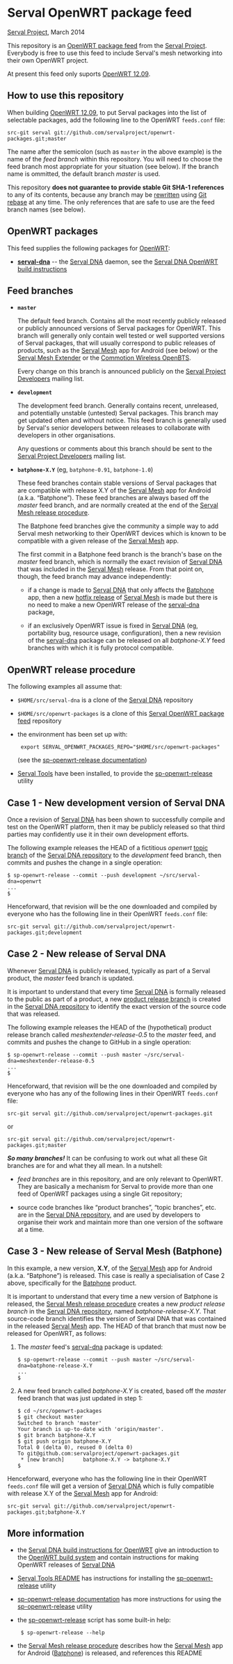 Serval OpenWRT package feed
===========================
[Serval Project][], March 2014

This repository is an [OpenWRT package feed][] from the [Serval Project][].
Everybody is free to use this feed to include Serval's mesh networking into
their own OpenWRT project.

At present this feed only suports [OpenWRT 12.09][].

How to use this repository
--------------------------

When building [OpenWRT 12.09][], to put Serval packages into the list of
selectable packages, add the following line to the OpenWRT `feeds.conf` file:

    src-git serval git://github.com/servalproject/openwrt-packages.git;master

The name after the semicolon (such as `master` in the above example) is the
name of the *feed branch* within this repository.  You will need to choose the
feed branch most appropriate for your situation (see below).  If the branch
name is ommitted, the default branch *master* is used.

This repository **does not guarantee to provide stable Git SHA-1 references**
to any of its contents, because any branch may be [rewritten][] using [Git
rebase][] at any time.  The only references that are safe to use are the feed
branch names (see below).

OpenWRT packages
----------------

This feed supplies the following packages for [OpenWRT][]:

 * **[serval-dna][]** -- the [Serval DNA][] daemon, see the [Serval DNA OpenWRT
   build instructions][]

Feed branches
-------------

* **`master`**

  The default feed branch.  Contains all the most recently publicly released or
  publicly announced versions of Serval packages for OpenWRT.  This branch will
  generally only contain well tested or well supported versions of Serval
  packages, that will usually correspond to public releases of products, such
  as the [Serval Mesh][] app for Android (see below) or the [Serval Mesh
  Extender][] or the [Commotion Wireless OpenBTS][].

  Every change on this branch is announced publicly on the [Serval Project
  Developers][] mailing list.

* **`development`**

  The development feed branch.  Generally contains recent, unreleased, and
  potentially unstable (untested) Serval packages.  This branch may get updated
  often and without notice.  This feed branch is generally used by Serval's
  senior developers between releases to collaborate with developers in other
  organisations.

  Any questions or comments about this branch should be sent to the [Serval
  Project Developers][] mailing list.

* **`batphone-X.Y`** (eg, `batphone-0.91`, `batphone-1.0`)

  These feed branches contain stable versions of Serval packages that are
  compatible with release X.Y of the [Serval Mesh][] app for Android (a.k.a.
  “Batphone”).  These feed branches are always based off the *master* feed
  branch, and are normally created at the end of the [Serval Mesh release
  procedure][].

  The Batphone feed branches give the community a simple way to add Serval mesh
  networking to their OpenWRT devices which is known to be compatible with a
  given release of the [Serval Mesh][] app.

  The first commit in a Batphone feed branch is the branch's base on the
  *master* feed branch, which is normally the exact revision of [Serval DNA][]
  that was included in the [Serval Mesh][] release.  From that point on,
  though, the feed branch may advance independently:

  - if a change is made to [Serval DNA][] that only affects the [Batphone][]
    app, then a new [hotfix release][] of [Serval Mesh][] is made but there is
    no need to make a new OpenWRT release of the [serval-dna][] package,

  - if an exclusively OpenWRT issue is fixed in [Serval DNA][] (eg, portability
    bug, resource usage, configuration), then a new revision of the
    [serval-dna][] package can be released on all *batphone-X.Y* feed branches
    with which it is fully protocol compatible.

OpenWRT release procedure
-------------------------

The following examples all assume that:

 * `$HOME/src/serval-dna` is a clone of the [Serval DNA][] repository

 * `$HOME/src/openwrt-packages` is a clone of this [Serval OpenWRT package
   feed](./) repository

 * the environment has been set up with:

        export SERVAL_OPENWRT_PACKAGES_REPO="$HOME/src/openwrt-packages"

   (see the [sp-openwrt-release documentation][sp-openwrt-release])

 * [Serval Tools][serval-tools] have been installed, to provide the
   [sp-openwrt-release][] utility

Case 1 - New development version of Serval DNA
----------------------------------------------

Once a revision of [Serval DNA][] has been shown to successfully compile and
test on the OpenWRT platform, then it may be publicly released so that third
parties may confidently use it in their own development efforts.

The following example releases the HEAD of a fictitious *openwrt* [topic
branch][] of the [Serval DNA repository][] to the *development* feed branch,
then commits and pushes the change in a single operation:

    $ sp-openwrt-release --commit --push development ~/src/serval-dna=openwrt
    ...
    $

Henceforward, that revision will be the one downloaded and compiled by everyone
who has the following line in their OpenWRT `feeds.conf` file:

    src-git serval git://github.com/servalproject/openwrt-packages.git;development

Case 2 - New release of Serval DNA
----------------------------------

Whenever [Serval DNA][] is publicly released, typically as part of a Serval
product, the *master* feed branch is updated.

It is important to understand that every time [Serval DNA][] is formally
released to the public as part of a product, a new [product release
branch][Serval DNA development] is created in the [Serval DNA repository][] to
identify the exact version of the source code that was released.

The following example releases the HEAD of the (hypothetical) product release
branch called *meshextender-release-0.5* to the *master* feed, and commits and
pushes the change to GitHub in a single operation:

    $ sp-openwrt-release --commit --push master ~/src/serval-dna=meshextender-release-0.5
    ...
    $

Henceforward, that revision will be the one downloaded and compiled by everyone
who has any of the following lines in their OpenWRT `feeds.conf` file:

    src-git serval git://github.com/servalproject/openwrt-packages.git

or

    src-git serval git://github.com/servalproject/openwrt-packages.git;master

***So many branches!***  It can be confusing to work out what all these Git
branches are for and what they all mean. In a nutshell:

  * *feed branches* are in this repository, and are only relevant to OpenWRT.
    They are basically a mechanism for Serval to provide more than one feed
    of OpenWRT packages using a single Git repository;

  * source code branches like “product branches”, “topic branches”, etc. are in
    the [Serval DNA repository][], and are used by developers to organise their
    work and maintain more than one version of the software at a time.

Case 3 - New release of Serval Mesh (Batphone)
----------------------------------------------

In this example, a new version, **X.Y**, of the [Serval Mesh][] app for Android
(a.k.a. “Batphone”) is released.  This case is really a specialisation of Case
2 above, specifically for the [Batphone][] product.

It is important to understand that every time a new version of Batphone is
released, the [Serval Mesh release procedure][] creates a new *product release
branch* in the [Serval DNA repository][], named *batphone-release-X.Y*.  That
source-code branch identifies the version of Serval DNA that was contained in
the released [Serval Mesh][] app.  The HEAD of that branch that must now be
released for OpenWRT, as follows:

 1. The *master* feed's [serval-dna][] package is updated:

        $ sp-openwrt-release --commit --push master ~/src/serval-dna=batphone-release-X.Y
        ...
        $

 2. A new feed branch called *batphone-X.Y* is created, based off the *master*
    feed branch that was just updated in step 1:

        $ cd ~/src/openwrt-packages
        $ git checkout master
        Switched to branch 'master'
        Your branch is up-to-date with 'origin/master'.
        $ git branch batphone-X.Y
        $ git push origin batphone-X.Y
        Total 0 (delta 0), reused 0 (delta 0)
        To git@github.com:servalproject/openwrt-packages.git
         * [new branch]      batphone-X.Y -> batphone-X.Y
        $

Henceforward, everyone who has the following line in their OpenWRT `feeds.conf`
file will get a version of [Serval DNA][] which is fully compatible with
release X.Y of the [Serval Mesh][] app for Android:

    src-git serval git://github.com/servalproject/openwrt-packages.git;batphone-X.Y

More information
----------------

 * the [Serval DNA build instructions for OpenWRT][] give an introduction to
   the [OpenWRT build system][] and contain instructions for making OpenWRT
   releases of [Serval DNA][]

 * [Serval Tools README][serval-tools] has instructions for installing the
   [sp-openwrt-release][] utility

 * [sp-openwrt-release documentation][sp-openwrt-release] has more instructions
   for using the [sp-openwrt-release][] utility

 * the [sp-openwrt-release][] script has some built-in help:

        $ sp-openwrt-release --help

 * the [Serval Mesh release procedure][] describes how the [Serval Mesh][] app
   for Android ([Batphone][]) is released, and references this README


[Serval Project]: http://www.servalproject.org/
[OpenWRT]: https://www.openwrt.org/
[OpenWRT 12.09]: https://dev.openwrt.org/browser/tags/attitude_adjustment_12.09
[OpenWRT build system]: http://wiki.openwrt.org/about/toolchain
[OpenWRT package feed]: http://wiki.openwrt.org/doc/devel/feeds
[OpenWRT packages]: http://wiki.openwrt.org/doc/devel/packages
[serval-dna]: ./net/serval-dna/Makefile
[Serval Mesh]: http://developer.servalproject.org/dokuwiki/doku.php?id=content:servalmesh:
[Serval DNA repository]: https://github.com/servalproject/serval-dna
[Batphone]: https://github.com/servalproject/batphone
[Serval DNA]: http://developer.servalproject.org/dokuwiki/doku.php?id=content:servaldna:
[Serval DNA development]: http://developer.servalproject.org/dokuwiki/doku.php?id=content:servaldna:development
[Serval DNA OpenWRT build instructions]: https://github.com/servalproject/serval-dna/blob/development/doc/OpenWRT.md
[Serval Mesh Extender]: http://developer.servalproject.org/dokuwiki/doku.php?id=content:meshextender:
[Commotion Wireless OpenBTS]:http://www.commotionwireless.net/about/
[Serval Project Developers]: https://groups.google.com/d/forum/serval-project-developers
[Serval Mesh release procedure]: http://developer.servalproject.org/dokuwiki/doku.php?id=content:servalmesh:release:
[hotfix release]: http://developer.servalproject.org/dokuwiki/doku.php?id=content:servalmesh:release:#hotfix_release
[Serval DNA build instructions for OpenWRT]: https://github.com/servalproject/serval-dna/blob/development/doc/OpenWRT.md
[mesh networking]: http://developer.servalproject.org/dokuwiki/doku.php?id=content:tech:mesh_network
[serval-tools]: https://github.com/servalproject/serval-tools
[sp-openwrt-release]: https://github.com/servalproject/serval-tools/blob/master/doc/sp-openwrt-release.md
[topic branch]: http://git-scm.com/book/en/Git-Branching-Branching-Workflows
[Git rebase]: http://git-scm.com/book/en/Git-Branching-Rebasing
[rewritten]: http://git-scm.com/book/en/Git-Tools-Rewriting-History
